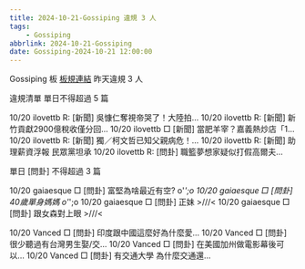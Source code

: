 ```yaml
---
title: 2024-10-21-Gossiping 違規 3 人
tags:
    - Gossiping
abbrlink: 2024-10-21-Gossiping
date: Gossiping-2024-10-21 12:00:00
---
```

Gossiping 板 [板規連結](https://www.ptt.cc/bbs/Gossiping/M.1637425085.A.07D.html)
昨天違規 3 人
<!-- more -->

違規清單
單日不得超過 5 篇

10/20 ilovettb R: [新聞] 吳慷仁奪視帝哭了！大陸拍…
10/20 ilovettb R: [新聞] 新竹貢獻2900億稅收僅分回…
10/20 ilovettb □ [新聞] 當肥羊宰？嘉義熱炒店「1…
10/20 ilovettb R: [新聞] 獨／柯文哲已知父親病危！…
10/20 ilovettb R: [新聞] 助理薪資浮報 民眾黨坦承
10/20 ilovettb R: [問卦] 職籃夢想家疑似打假高爾夫…

單日 [問卦] 不得超過 3 篇

10/20 gaiaesque □ [問卦] 富堅為啥最近有空? o'_';o
10/20 gaiaesque □ [問卦] 40歲單身媽媽 o'_';o
10/20 gaiaesque □ [問卦] 正妹 >///<
10/20 gaiaesque □ [問卦] 跟女森對上眼 >///<

10/20 Vanced □ [問卦] 印度跟中國這麼好為什麼愛…
10/20 Vanced □ [問卦] 很少聽過有台灣男生娶/交…
10/20 Vanced □ [問卦] 在美國加州做電影幕後可以…
10/20 Vanced □ [問卦] 有交通大學 為什麼交通還…